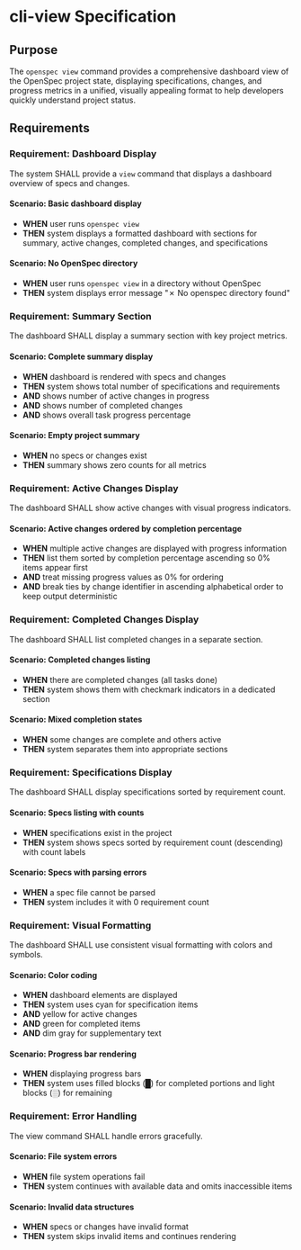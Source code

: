 # cli-view Specification

## Purpose

The `openspec view` command provides a comprehensive dashboard view of the OpenSpec project state, displaying specifications, changes, and progress metrics in a unified, visually appealing format to help developers quickly understand project status.
## Requirements
### Requirement: Dashboard Display

The system SHALL provide a `view` command that displays a dashboard overview of specs and changes.

#### Scenario: Basic dashboard display

- **WHEN** user runs `openspec view`
- **THEN** system displays a formatted dashboard with sections for summary, active changes, completed changes, and specifications

#### Scenario: No OpenSpec directory

- **WHEN** user runs `openspec view` in a directory without OpenSpec
- **THEN** system displays error message "✗ No openspec directory found"

### Requirement: Summary Section

The dashboard SHALL display a summary section with key project metrics.

#### Scenario: Complete summary display

- **WHEN** dashboard is rendered with specs and changes
- **THEN** system shows total number of specifications and requirements
- **AND** shows number of active changes in progress
- **AND** shows number of completed changes
- **AND** shows overall task progress percentage

#### Scenario: Empty project summary

- **WHEN** no specs or changes exist
- **THEN** summary shows zero counts for all metrics

### Requirement: Active Changes Display
The dashboard SHALL show active changes with visual progress indicators.

#### Scenario: Active changes ordered by completion percentage
- **WHEN** multiple active changes are displayed with progress information
- **THEN** list them sorted by completion percentage ascending so 0% items appear first
- **AND** treat missing progress values as 0% for ordering
- **AND** break ties by change identifier in ascending alphabetical order to keep output deterministic

### Requirement: Completed Changes Display

The dashboard SHALL list completed changes in a separate section.

#### Scenario: Completed changes listing

- **WHEN** there are completed changes (all tasks done)
- **THEN** system shows them with checkmark indicators in a dedicated section

#### Scenario: Mixed completion states

- **WHEN** some changes are complete and others active
- **THEN** system separates them into appropriate sections

### Requirement: Specifications Display

The dashboard SHALL display specifications sorted by requirement count.

#### Scenario: Specs listing with counts

- **WHEN** specifications exist in the project
- **THEN** system shows specs sorted by requirement count (descending) with count labels

#### Scenario: Specs with parsing errors

- **WHEN** a spec file cannot be parsed
- **THEN** system includes it with 0 requirement count

### Requirement: Visual Formatting

The dashboard SHALL use consistent visual formatting with colors and symbols.

#### Scenario: Color coding

- **WHEN** dashboard elements are displayed
- **THEN** system uses cyan for specification items
- **AND** yellow for active changes
- **AND** green for completed items
- **AND** dim gray for supplementary text

#### Scenario: Progress bar rendering

- **WHEN** displaying progress bars
- **THEN** system uses filled blocks (█) for completed portions and light blocks (░) for remaining

### Requirement: Error Handling

The view command SHALL handle errors gracefully.

#### Scenario: File system errors

- **WHEN** file system operations fail
- **THEN** system continues with available data and omits inaccessible items

#### Scenario: Invalid data structures

- **WHEN** specs or changes have invalid format
- **THEN** system skips invalid items and continues rendering

